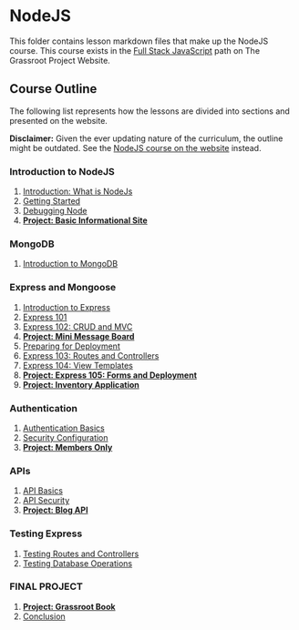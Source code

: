 # NodeJS

This folder contains lesson markdown files that make up the NodeJS course. This course exists in the [Full Stack JavaScript](https://www.theodinproject.com/paths/full-stack-javascript/) path on The Grassroot Project Website.

## Course Outline

The following list represents how the lessons are divided into sections and presented on the website.

**Disclaimer:** Given the ever updating nature of the curriculum, the outline might be outdated. See the [NodeJS course on the website](https://www.theodinproject.com/paths/full-stack-javascript/courses/nodejs)
instead.

### Introduction to NodeJS

1. [Introduction: What is NodeJs](./introduction_to_nodeJS/introduction_what_is_nodeJS.md)
2. [Getting Started](./introduction_to_nodeJS/getting_started.md)
3. [Debugging Node](./introduction_to_nodeJS/debugging_node.md)
4. [**Project: Basic Informational Site**](./introduction_to_nodeJS/project_basic_informational_site.md)

### MongoDB

1. [Introduction to MongoDB](./mongoDB/intro_to_mongoDB.md)

### Express and Mongoose

1. [Introduction to Express](./express_and_mongoose/introduction_to_express.md)
2. [Express 101](./express_and_mongoose/express_101.md)
3. [Express 102: CRUD and MVC](./express_and_mongoose/express_102_crud_and_mvc.md)
4. [**Project: Mini Message Board**](./express_and_mongoose/project_mini_message_board.md)
5. [Preparing for Deployment](./express_and_mongoose/deployment.md)
6. [Express 103: Routes and Controllers ](./express_and_mongoose/express_103_routes_and_controllers.md)
7. [Express 104: View Templates](./express_and_mongoose//express_104_view_templates.md)
8. [**Project: Express 105: Forms and Deployment**](./express_and_mongoose/project_express_105_forms_and_deployment.md)
9. [**Project: Inventory Application**](./express_and_mongoose/project_inventory_application.md)

### Authentication

1. [Authentication Basics](./authentication/authentication_basics.md)
2. [Security Configuration](./authentication/security_configuration.md)
3. [**Project: Members Only**](./authentication/project_members_only.md)

### APIs

1. [API Basics](./apis/api_basics.md)
2. [API Security](./apis/api_security.md)
3. [**Project: Blog API**](./apis/project_blog_api.md)

### Testing Express

1. [Testing Routes and Controllers](./testing_express/testing_routes_and_controllers.md)
2. [Testing Database Operations](./testing_express/testing_database_operations.md)

### FINAL PROJECT

1. [**Project: Grassroot Book**](./final_project/project_odin_book.md)
2. [Conclusion](./final_project/conclusion.md)
